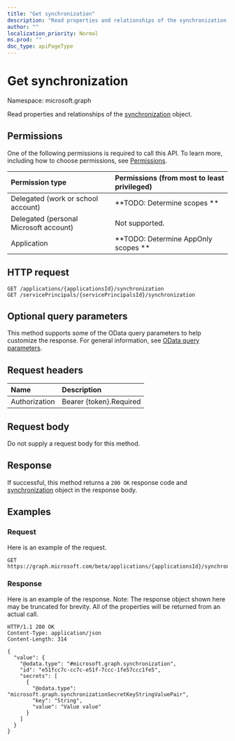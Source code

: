 ```yaml
---
title: "Get synchronization"
description: "Read properties and relationships of the synchronization object."
author: ""
localization_priority: Normal
ms.prod: ""
doc_type: apiPageType
---
```


# Get synchronization

Namespace: microsoft.graph

Read properties and relationships of the [synchronization](../resources/synchronization.md) object.

## Permissions
One of the following permissions is required to call this API. To learn more, including how to choose permissions, see [Permissions](/concepts/permissions-reference.md).

|Permission type|Permissions (from most to least privileged)|
|:---|:---|
|Delegated (work or school account)|**TODO: Determine scopes **|
|Delegated (personal Microsoft account)|Not supported.|
|Application|**TODO: Determine AppOnly scopes **|

## HTTP request
<!-- {
  "blockType": "ignored"
}
-->
``` http
GET /applications/{applicationsId}/synchronization
GET /servicePrincipals/{servicePrincipalsId}/synchronization
```

## Optional query parameters
This method supports some of the OData query parameters to help customize the response. For general information, see [OData query parameters](/graph/query-parameters).

## Request headers
|Name|Description|
|:---|:---|
|Authorization|Bearer {token}.Required|

## Request body
Do not supply a request body for this method.

## Response
If successful, this method returns a `200 OK` response code and [synchronization](../resources/synchronization.md) object in the response body.

## Examples

### Request
Here is an example of the request.
<!-- {
  "blockType": "request",
  "name": "get_synchronization"
}
-->
``` http
GET https://graph.microsoft.com/beta/applications/{applicationsId}/synchronization
```

### Response
Here is an example of the response. Note: The response object shown here may be truncated for brevity. All of the properties will be returned from an actual call.
<!-- {
  "blockType": "response",
  "truncated": true,
  "@odata.type": "microsoft.graph.synchronization"
}
-->
``` http
HTTP/1.1 200 OK
Content-Type: application/json
Content-Length: 314

{
  "value": {
    "@odata.type": "#microsoft.graph.synchronization",
    "id": "e51fcc7c-cc7c-e51f-7ccc-1fe57ccc1fe5",
    "secrets": [
      {
        "@odata.type": "microsoft.graph.synchronizationSecretKeyStringValuePair",
        "key": "String",
        "value": "Value value"
      }
    ]
  }
}
```

